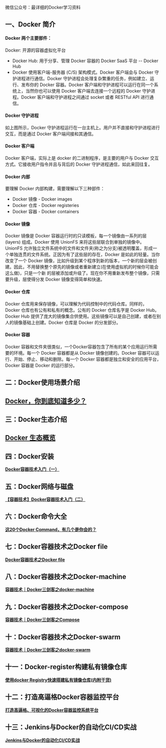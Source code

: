 微信公众号：最详细的Docker学习资料

## 一、Docker 简介

#### Docker 两个主要部件：

Docker: 开源的容器虚拟化平台

- Docker Hub: 用于分享、管理 Docker 容器的 Docker SaaS 平台 -- Docker Hub
- Docker 使用客户端-服务器 (C/S) 架构模式。Docker 客户端会与 Docker 守护进程进行通信。Docker  守护进程会处理复杂繁重的任务，例如建立、运行、发布你的 Docker 容器。Docker  客户端和守护进程可以运行在同一个系统上，当然你也可以使用 Docker 客户端去连接一个远程的 Docker 守护进程。Docker  客户端和守护进程之间通过 socket 或者 RESTful API 进行通信。

#### Docker 守护进程

如上图所示，Docker 守护进程运行在一台主机上。用户并不直接和守护进程进行交互，而是通过 Docker 客户端间接和其通信。

#### Docker 客户端

Docker 客户端，实际上是 docker 的二进制程序，是主要的用户与 Docker 交互方式。它接收用户指令并且与背后的 Docker 守护进程通信，如此来回往复。

#### Docker 内部

要理解 Docker 内部构建，需要理解以下三种部件：

- Docker 镜像 - Docker images
- Docker 仓库 - Docker registeries
- Docker 容器 - Docker containers

#### Docker 镜像

Docker 镜像是 Docker 容器运行时的只读模板，每一个镜像由一系列的层 (layers) 组成。Docker 使用 UnionFS  来将这些层联合到单独的镜像中。UnionFS  允许独立文件系统中的文件和文件夹(称之为分支)被透明覆盖，形成一个单独连贯的文件系统。正因为有了这些层的存在，Docker  是如此的轻量。当你改变了一个 Docker  镜像，比如升级到某个程序到新的版本，一个新的层会被创建。因此，不用替换整个原先的镜像或者重新建立(在使用虚拟机的时候你可能会这么做)，只是一个新 的层被添加或升级了。现在你不用重新发布整个镜像，只需要升级，层使得分发 Docker 镜像变得简单和快速。

#### Docker 仓库

Docker 仓库用来保存镜像，可以理解为代码控制中的代码仓库。同样的，Docker 仓库也有公有和私有的概念。公有的 Docker 仓库名字是  Docker Hub。Docker Hub 提供了庞大的镜像集合供使用。这些镜像可以是自己创建，或者在别人的镜像基础上创建。Docker 仓库是 Docker 的分发部分。

#### Docker 容器

Docker 容器和文件夹很类似，一个Docker容器包含了所有的某个应用运行所需要的环境。每一个 Docker 容器都是从 Docker  镜像创建的。Docker 容器可以运行、开始、停止、移动和删除。每一个 Docker 容器都是独立和安全的应用平台，Docker 容器是  Docker 的运行部分。

## 二：Docker使用场景介绍

## [**Docker，你到底知道多少？**](http://mp.weixin.qq.com/s?__biz=MzI0MDQ4MTM5NQ==&mid=2247486470&idx=2&sn=657fcc159ce64b3b7ffa8fc09ccdc217&chksm=e91b691ade6ce00cbe163389e6cc90018514fb1b3018b0760a202ae832932fc241543c2c6846&scene=21#wechat_redirect) 

## 三：Docker生态介绍

## [**Docker 生态概览**](http://mp.weixin.qq.com/s?__biz=MzI0MDQ4MTM5NQ==&mid=2247486990&idx=2&sn=4b65be91263a2f8abb3c9807dfc28004&chksm=e91b6b12de6ce204d353eeedb787e803f22c9dea48a172de259d4785a9550f7360638f92677b&scene=21#wechat_redirect) 

## 四：Docker安装

[**Docker容器技术入门（一）**](http://mp.weixin.qq.com/s?__biz=MzI0MDQ4MTM5NQ==&mid=2247485299&idx=1&sn=8873fcee47e12af8dd92bda8cf61ef1e&chksm=e91b626fde6ceb794057913c6b61fa0184b2aa48cb2a54f1f1b32e8c4b2f201a5bff5eb5c01f&scene=21#wechat_redirect)

## 五：Docker网络与磁盘

[**【容器技术】Docker容器技术入门（二）**](http://mp.weixin.qq.com/s?__biz=MzI0MDQ4MTM5NQ==&mid=2247485318&idx=1&sn=f4d43728b03ef6d09af7a07d66035b03&chksm=e91b629ade6ceb8c17b666a6d1c43d8ac3602c47d113fbfd40bee9ac80ce94446a3cbb33f0d0&scene=21#wechat_redirect)

## 六：Docker命令大全

[**这20个Docker Command，有几个是你会的？**](http://mp.weixin.qq.com/s?__biz=MzI0MDQ4MTM5NQ==&mid=2247485839&idx=1&sn=842a3d5ef663ac07d9397d0d0cff8ebb&chksm=e91b6c93de6ce585418d974dcc6991c23df1bb24a1c1f65b66260055cbcebdd634184a848141&scene=21#wechat_redirect)

## 七：Docker容器技术之Docker file

[**Docker容器技术之Docker file**](http://mp.weixin.qq.com/s?__biz=MzI0MDQ4MTM5NQ==&mid=2247486864&idx=1&sn=4e4a252aada8dfdb0de4e5e92de02058&chksm=e91b688cde6ce19af4f61b42454759c701bf2e250a46563948d6962be3a1883d63bd9c57beaf&scene=21#wechat_redirect)

## 八：Docker容器技术之Docker-machine

[**容器技术｜Docker三剑客之docker-machine**](http://mp.weixin.qq.com/s?__biz=MzI0MDQ4MTM5NQ==&mid=2247486291&idx=1&sn=937f1fdb7d05838e37fd256233e45b7e&chksm=e91b6e4fde6ce759f66f2435feea0bc876fcdb7b2761096ce086465a395179ef0d86804911da&scene=21#wechat_redirect)

## 九：Docker容器技术之Docker-compose

[**容器技术｜Docker三剑客之Compose**](http://mp.weixin.qq.com/s?__biz=MzI0MDQ4MTM5NQ==&mid=2247486005&idx=1&sn=8588567be4bb8dddd042a4d260d49a59&chksm=e91b6f29de6ce63f15d237b19492974c1a0e436bf1b35f8e5a0b87dc78896b5fd11fec84bbf7&scene=21#wechat_redirect)

## 十：Docker容器技术之Docker-swarm

[**容器技术｜Docker三剑客之docker-swarm**](http://mp.weixin.qq.com/s?__biz=MzI0MDQ4MTM5NQ==&mid=2247487131&idx=1&sn=ab26a01288355ca29fe16a50346ec8cd&chksm=e91b6b87de6ce291af3ad05d9842b6ad45e62d9f9d86d7474a3f38f7ba8cc4feea9817d22060&scene=21#wechat_redirect)

## 十一：Docker-register构建私有镜像仓库

[**使用docker Registry快速搭建私有镜像仓库(内附干货)**](http://mp.weixin.qq.com/s?__biz=MzI0MDQ4MTM5NQ==&mid=2247487199&idx=1&sn=c67f88f8a4be597054120e4750bfc4ea&chksm=e91b6bc3de6ce2d50bec65dbcd868d2e86666acb006207edbb49ddcd6bfa3a82e35b2181f34a&scene=21#wechat_redirect)

## 十二：打造高逼格Docker容器监控平台

[**打造高逼格、可视化的Docker容器监控系统平台**](http://mp.weixin.qq.com/s?__biz=MzI0MDQ4MTM5NQ==&mid=2247486129&idx=1&sn=986d170f115071cbe676d211a0458008&chksm=e91b6fadde6ce6bb271dedda23acef2c031ee3bdd7d9e2034ceab9a9e2c65f2caa98932e9491&scene=21#wechat_redirect)

## 十三：Jenkins与Docker的自动化CI/CD实战

[**Jenkins与Docker的自动化CI/CD实战**](http://mp.weixin.qq.com/s?__biz=MzI0MDQ4MTM5NQ==&mid=2247487061&idx=1&sn=df9fd5ce9ebb784ddd280f813bb6454c&chksm=e91b6b49de6ce25f40edd7a5068cd93a90184148b589e17e3a83dcf36c4e4215dc53bdb8eff6&scene=21#wechat_redirect)

